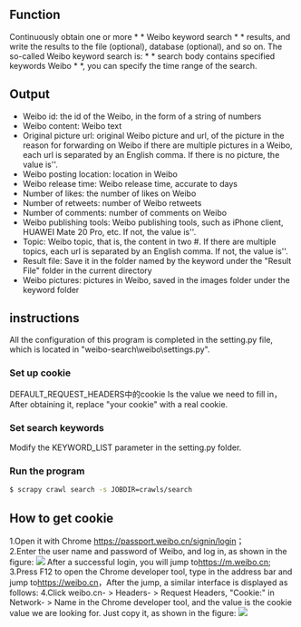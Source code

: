 ## Function
Continuously obtain one or more * * Weibo keyword search * * results, and write the results to the file (optional), database (optional), and so on. The so-called Weibo keyword search is: * * search body contains specified keywords Weibo * *, you can specify the time range of the search.<br>


## Output
- Weibo id: the id of the Weibo, in the form of a string of numbers
- Weibo content: Weibo text
- Original picture url: original Weibo picture and url, of the picture in the reason for forwarding on Weibo if there are multiple pictures in a Weibo, each url is separated by an English comma. If there is no picture, the value is''.
- Weibo posting location: location in Weibo
- Weibo release time: Weibo release time, accurate to days
- Number of likes: the number of likes on Weibo
- Number of retweets: number of Weibo retweets
- Number of comments: number of comments on Weibo
- Weibo publishing tools: Weibo publishing tools, such as iPhone client, HUAWEI Mate 20 Pro, etc. If not, the value is''.
- Topic: Weibo topic, that is, the content in two #. If there are multiple topics, each url is separated by an English comma. If not, the value is''.
- Result file: Save it in the folder named by the keyword under the "Result File" folder in the current directory
- Weibo pictures: pictures in Weibo, saved in the images folder under the keyword folder

## instructions
All the configuration of this program is completed in the setting.py file, which is located in "weibo-search\weibo\settings.py".
### Set up cookie
DEFAULT_REQUEST_HEADERS中的cookie Is the value we need to fill in，After obtaining it, replace "your cookie" with a real cookie.
### Set search keywords
Modify the KEYWORD_LIST parameter in the setting.py folder.

### Run the program
```bash
$ scrapy crawl search -s JOBDIR=crawls/search
```

## How to get cookie
1.Open it with Chrome <https://passport.weibo.cn/signin/login>；<br>
2.Enter the user name and password of Weibo, and log in, as shown in the figure:
![](https://picture.cognize.me/cognize/github/weibospider/cookie1.png)
After a successful login, you will jump to<https://m.weibo.cn>;<br>
3.Press F12 to open the Chrome developer tool, type in the address bar and jump to<https://weibo.cn>，After the jump, a similar interface is displayed as follows:
4.Click weibo.cn- > Headers- > Request Headers, "Cookie:" in Network- > Name in the Chrome developer tool, and the value is the cookie value we are looking for. Just copy it, as shown in the figure:
![](https://picture.cognize.me/cognize/github/weibospider/cookie3.png)
